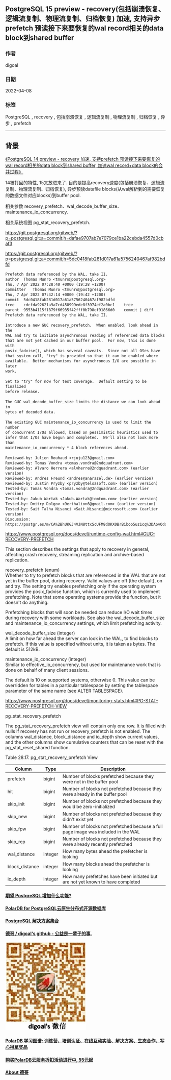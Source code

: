## PostgreSQL 15 preview - recovery(包括崩溃恢复、逻辑流复制、物理流复制、归档恢复) 加速, 支持异步prefetch 预读接下来要恢复的wal record相关的data block到shared buffer   
                                        
### 作者                                                
digoal                                                
                                                
### 日期                                                
2022-04-08                                               
                                                
### 标签                                                
PostgreSQL , recovery , 包括崩溃恢复 , 逻辑流复制 , 物理流复制 , 归档恢复 , 异步 , prefetch         
                                                
----                                                
                                                
## 背景           
[《PostgreSQL 14 preview - recovery 加速, 支持prefetch 预读接下来要恢复的wal record相关的data block到shared buffer, 加速wal record+data block的合并过程》](../202104/20210409_03.md)    
  
14被打回的特性, 15又放进来了. 目的是提高recovery速度(包括崩溃恢复、逻辑流复制、物理流复制、归档恢复), 异步预读datafile blocks(从wal解析到的需要恢复的数据文件对应blocks)到buffer pool.   
  
相关参数 recovery_prefetch、wal_decode_buffer_size、maintenance_io_concurrency.   
  
相关系统视图 pg_stat_recovery_prefetch.   
  
https://git.postgresql.org/gitweb/?p=postgresql.git;a=commit;h=dafae9707ab7e7079ce1ba22cebda4557d0cbaf3  
  
https://git.postgresql.org/gitweb/?p=postgresql.git;a=commit;h=5dc0418fab281d017a61a5756240467af982bdfd  
  
```  
Prefetch data referenced by the WAL, take II.  
author	Thomas Munro <tmunro@postgresql.org>	  
Thu, 7 Apr 2022 07:28:40 +0000 (19:28 +1200)  
committer	Thomas Munro <tmunro@postgresql.org>	  
Thu, 7 Apr 2022 07:42:14 +0000 (19:42 +1200)  
commit	5dc0418fab281d017a61a5756240467af982bdfd  
tree	cdcfda92621a9a7cd458999ede8f3974ef2a0bc1	tree  
parent	9553b4115f1879f66935f42fff0b798ef91866d0	commit | diff  
Prefetch data referenced by the WAL, take II.  
  
Introduce a new GUC recovery_prefetch.  When enabled, look ahead in the  
WAL and try to initiate asynchronous reading of referenced data blocks  
that are not yet cached in our buffer pool.  For now, this is done with  
posix_fadvise(), which has several caveats.  Since not all OSes have  
that system call, "try" is provided so that it can be enabled where  
available.  Better mechanisms for asynchronous I/O are possible in later  
work.  
  
Set to "try" for now for test coverage.  Default setting to be finalized  
before release.  
  
The GUC wal_decode_buffer_size limits the distance we can look ahead in  
bytes of decoded data.  
  
The existing GUC maintenance_io_concurrency is used to limit the number  
of concurrent I/Os allowed, based on pessimistic heuristics used to  
infer that I/Os have begun and completed.  We'll also not look more than  
maintenance_io_concurrency * 4 block references ahead.  
  
Reviewed-by: Julien Rouhaud <rjuju123@gmail.com>  
Reviewed-by: Tomas Vondra <tomas.vondra@2ndquadrant.com>  
Reviewed-by: Alvaro Herrera <alvherre@2ndquadrant.com> (earlier version)  
Reviewed-by: Andres Freund <andres@anarazel.de> (earlier version)  
Reviewed-by: Justin Pryzby <pryzby@telsasoft.com> (earlier version)  
Tested-by: Tomas Vondra <tomas.vondra@2ndquadrant.com> (earlier version)  
Tested-by: Jakub Wartak <Jakub.Wartak@tomtom.com> (earlier version)  
Tested-by: Dmitry Dolgov <9erthalion6@gmail.com> (earlier version)  
Tested-by: Sait Talha Nisanci <Sait.Nisanci@microsoft.com> (earlier version)  
Discussion: https://postgr.es/m/CA%2BhUKGJ4VJN8ttxScUFM8dOKX0BrBiboo5uz1cq%3DAovOddfHpA%40mail.gmail.com  
```  
  
  
https://www.postgresql.org/docs/devel/runtime-config-wal.html#GUC-RECOVERY-PREFETCH  
  
This section describes the settings that apply to recovery in general, affecting crash recovery, streaming replication and archive-based replication.  
  
recovery_prefetch (enum)  
Whether to try to prefetch blocks that are referenced in the WAL that are not yet in the buffer pool, during recovery. Valid values are off (the default), on and try. The setting try enables prefetching only if the operating system provides the posix_fadvise function, which is currently used to implement prefetching. Note that some operating systems provide the function, but it doesn't do anything.  
  
Prefetching blocks that will soon be needed can reduce I/O wait times during recovery with some workloads. See also the wal_decode_buffer_size and maintenance_io_concurrency settings, which limit prefetching activity.  
  
wal_decode_buffer_size (integer)  
A limit on how far ahead the server can look in the WAL, to find blocks to prefetch. If this value is specified without units, it is taken as bytes. The default is 512kB.  
  
maintenance_io_concurrency (integer)  
Similar to effective_io_concurrency, but used for maintenance work that is done on behalf of many client sessions.  
  
The default is 10 on supported systems, otherwise 0. This value can be overridden for tables in a particular tablespace by setting the tablespace parameter of the same name (see ALTER TABLESPACE).  
  
https://www.postgresql.org/docs/devel/monitoring-stats.html#PG-STAT-RECOVERY-PREFETCH-VIEW  
  
  
pg_stat_recovery_prefetch  
  
The pg_stat_recovery_prefetch view will contain only one row. It is filled with nulls if recovery has not run or recovery_prefetch is not enabled. The columns wal_distance, block_distance and io_depth show current values, and the other columns show cumulative counters that can be reset with the pg_stat_reset_shared function.  
  
Table 28.17. pg_stat_recovery_prefetch View  
  
Column	|Type	|Description  
---|---|---  
prefetch	|bigint	|Number of blocks prefetched because they were not in the buffer pool  
hit	|bigint	|Number of blocks not prefetched because they were already in the buffer pool  
skip_init	|bigint	|Number of blocks not prefetched because they would be zero-initialized  
skip_new	|bigint	|Number of blocks not prefetched because they didn't exist yet  
skip_fpw	|bigint	|Number of blocks not prefetched because a full page image was included in the WAL  
skip_rep	|bigint	|Number of blocks not prefetched because they were already recently prefetched  
wal_distance	|integer	|How many bytes ahead the prefetcher is looking  
block_distance	|integer	|How many blocks ahead the prefetcher is looking  
io_depth	|integer	|How many prefetches have been initiated but are not yet known to have completed  
  
    
  
#### [期望 PostgreSQL 增加什么功能?](https://github.com/digoal/blog/issues/76 "269ac3d1c492e938c0191101c7238216")
  
  
#### [PolarDB for PostgreSQL云原生分布式开源数据库](https://github.com/ApsaraDB/PolarDB-for-PostgreSQL "57258f76c37864c6e6d23383d05714ea")
  
  
#### [PostgreSQL 解决方案集合](https://yq.aliyun.com/topic/118 "40cff096e9ed7122c512b35d8561d9c8")
  
  
#### [德哥 / digoal's github - 公益是一辈子的事.](https://github.com/digoal/blog/blob/master/README.md "22709685feb7cab07d30f30387f0a9ae")
  
  
![digoal's wechat](../pic/digoal_weixin.jpg "f7ad92eeba24523fd47a6e1a0e691b59")
  
  
#### [PolarDB 学习图谱: 训练营、培训认证、在线互动实验、解决方案、生态合作、写心得拿奖品](https://www.aliyun.com/database/openpolardb/activity "8642f60e04ed0c814bf9cb9677976bd4")
  
  
#### [购买PolarDB云服务折扣活动进行中, 55元起](https://www.aliyun.com/activity/new/polardb-yunparter?userCode=bsb3t4al "e0495c413bedacabb75ff1e880be465a")
  
  
#### [About 德哥](https://github.com/digoal/blog/blob/master/me/readme.md "a37735981e7704886ffd590565582dd0")
  
